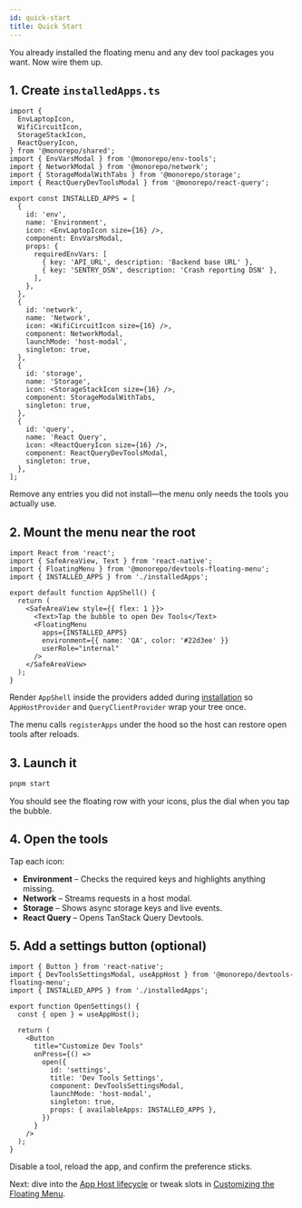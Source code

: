 ```yaml
---
id: quick-start
title: Quick Start
---
```


You already installed the floating menu and any dev tool packages you want. Now wire them up.

## 1. Create `installedApps.ts`
```tsx
import {
  EnvLaptopIcon,
  WifiCircuitIcon,
  StorageStackIcon,
  ReactQueryIcon,
} from '@monorepo/shared';
import { EnvVarsModal } from '@monorepo/env-tools';
import { NetworkModal } from '@monorepo/network';
import { StorageModalWithTabs } from '@monorepo/storage';
import { ReactQueryDevToolsModal } from '@monorepo/react-query';

export const INSTALLED_APPS = [
  {
    id: 'env',
    name: 'Environment',
    icon: <EnvLaptopIcon size={16} />,
    component: EnvVarsModal,
    props: {
      requiredEnvVars: [
        { key: 'API_URL', description: 'Backend base URL' },
        { key: 'SENTRY_DSN', description: 'Crash reporting DSN' },
      ],
    },
  },
  {
    id: 'network',
    name: 'Network',
    icon: <WifiCircuitIcon size={16} />,
    component: NetworkModal,
    launchMode: 'host-modal',
    singleton: true,
  },
  {
    id: 'storage',
    name: 'Storage',
    icon: <StorageStackIcon size={16} />,
    component: StorageModalWithTabs,
    singleton: true,
  },
  {
    id: 'query',
    name: 'React Query',
    icon: <ReactQueryIcon size={16} />,
    component: ReactQueryDevToolsModal,
    singleton: true,
  },
];
```
Remove any entries you did not install—the menu only needs the tools you actually use.

## 2. Mount the menu near the root
```tsx
import React from 'react';
import { SafeAreaView, Text } from 'react-native';
import { FloatingMenu } from '@monorepo/devtools-floating-menu';
import { INSTALLED_APPS } from './installedApps';

export default function AppShell() {
  return (
    <SafeAreaView style={{ flex: 1 }}>
      <Text>Tap the bubble to open Dev Tools</Text>
      <FloatingMenu
        apps={INSTALLED_APPS}
        environment={{ name: 'QA', color: '#22d3ee' }}
        userRole="internal"
      />
    </SafeAreaView>
  );
}
```
Render `AppShell` inside the providers added during [installation](./installation.md) so `AppHostProvider` and `QueryClientProvider` wrap your tree once.

The menu calls `registerApps` under the hood so the host can restore open tools after reloads.

## 3. Launch it
```bash
pnpm start
```
You should see the floating row with your icons, plus the dial when you tap the bubble.

## 4. Open the tools
Tap each icon:
- **Environment** – Checks the required keys and highlights anything missing.
- **Network** – Streams requests in a host modal.
- **Storage** – Shows async storage keys and live events.
- **React Query** – Opens TanStack Query Devtools.

## 5. Add a settings button (optional)
```tsx
import { Button } from 'react-native';
import { DevToolsSettingsModal, useAppHost } from '@monorepo/devtools-floating-menu';
import { INSTALLED_APPS } from './installedApps';

export function OpenSettings() {
  const { open } = useAppHost();

  return (
    <Button
      title="Customize Dev Tools"
      onPress={() =>
        open({
          id: 'settings',
          title: 'Dev Tools Settings',
          component: DevToolsSettingsModal,
          launchMode: 'host-modal',
          singleton: true,
          props: { availableApps: INSTALLED_APPS },
        })
      }
    />
  );
}
```
Disable a tool, reload the app, and confirm the preference sticks.

Next: dive into the [App Host lifecycle](../../guides/app-host.md) or tweak slots in [Customizing the Floating Menu](../../guides/customizing-floating-menu.md).
